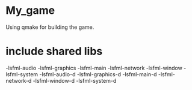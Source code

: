 # My_game
Using qmake for building the game.
# include shared libs
-lsfml-audio -lsfml-graphics -lsfml-main -lsfml-network -lsfml-window -lsfml-system
-lsfml-audio-d -lsfml-graphics-d -lsfml-main-d -lsfml-network-d -lsfml-window-d -lsfml-system-d
